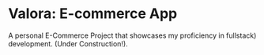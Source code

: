 # Valora: E-commerce App

A personal E-Commerce Project that showcases my proficiency in fullstack)  development. (Under Construction!).

